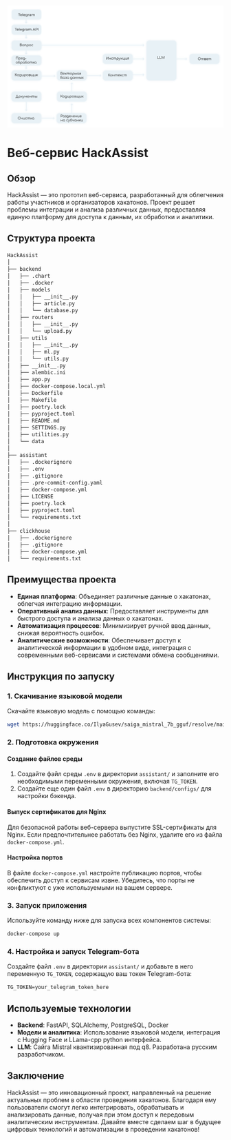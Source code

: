 <p align="center">
  <img src="hackassist.png" alt="Project Logo">
</p>

# Веб-сервис HackAssist

## Обзор

HackAssist — это прототип веб-сервиса, разработанный для облегчения работы участников и организаторов хакатонов. Проект решает проблемы интеграции и анализа различных данных, предоставляя единую платформу для доступа к данным, их обработки и аналитики.

## Структура проекта

``` structure
HackAssist
│
├── backend
│   ├── .chart
│   ├── .docker
│   ├── models
│   │   ├── __init__.py
│   │   ├── article.py
│   │   └── database.py
│   ├── routers
│   │   ├── __init__.py
│   │   └── upload.py
│   ├── utils
│   │   ├── __init__.py
│   │   ├── ml.py
│   │   └── utils.py
│   ├── __init__.py
│   ├── alembic.ini
│   ├── app.py
│   ├── docker-compose.local.yml
│   ├── Dockerfile
│   ├── Makefile
│   ├── poetry.lock
│   ├── pyproject.toml
│   ├── README.md
│   ├── SETTINGS.py
│   ├── utilities.py
│   └── data
│
├── assistant
│   ├── .dockerignore
│   ├── .env
│   ├── .gitignore
│   ├── .pre-commit-config.yaml
│   ├── docker-compose.yml
│   ├── LICENSE
│   ├── poetry.lock
│   ├── pyproject.toml
│   └── requirements.txt
│
├── clickhouse
│   ├── .dockerignore
│   ├── .gitignore
│   ├── docker-compose.yml
│   └── requirements.txt
```

## Преимущества проекта

- **Единая платформа**: Объединяет различные данные о хакатонах, облегчая интеграцию информации.
- **Оперативный анализ данных**: Предоставляет инструменты для быстрого доступа и анализа данных о хакатонах.
- **Автоматизация процессов**: Минимизирует ручной ввод данных, снижая вероятность ошибок.
- **Аналитические возможности**: Обеспечивает доступ к аналитической информации в удобном виде, интеграция с современными веб-сервисами и системами обмена сообщениями.

## Инструкция по запуску

### 1. Скачивание языковой модели

Скачайте языковую модель с помощью команды:

```bash
wget https://huggingface.co/IlyaGusev/saiga_mistral_7b_gguf/resolve/main/model-q8_0.gguf
```

### 2. Подготовка окружения

#### Создание файлов среды

1. Создайте файл среды `.env` в директории `assistant/` и заполните его необходимыми переменными окружения, включая `TG_TOKEN`.
2. Создайте еще один файл `.env` в директорию `backend/configs/` для настройки бэкенда.

#### Выпуск сертификатов для Nginx

Для безопасной работы веб-сервера выпустите SSL-сертификаты для Nginx. Если предпочтительнее работать без Nginx, удалите его из файла `docker-compose.yml`.

#### Настройка портов

В файле `docker-compose.yml` настройте публикацию портов, чтобы обеспечить доступ к сервисам извне. Убедитесь, что порты не конфликтуют с уже используемыми на вашем сервере.

### 3. Запуск приложения

Используйте команду ниже для запуска всех компонентов системы:

```bash
docker-compose up
```

### 4. Настройка и запуск Telegram-бота

Создайте файл `.env` в директории `assistant/` и добавьте в него переменную `TG_TOKEN`, содержащую ваш токен Telegram-бота:

```plaintext
TG_TOKEN=your_telegram_token_here
```

## Используемые технологии

- **Backend**: FastAPI, SQLAlchemy, PostgreSQL, Docker
- **Модели и аналитика**: Использование языковой модели, интеграция с Hugging Face и LLama-cpp python интерфейса.
- **LLM**: Сайга Mistral квантизированная под q8. Разработана русским разработчиком.

## Заключение

HackAssist — это инновационный проект, направленный на решение актуальных проблем в области проведения хакатонов. Благодаря ему пользователи смогут легко интегрировать, обрабатывать и анализировать данные, получая при этом доступ к передовым аналитическим инструментам. Давайте вместе сделаем шаг в будущее цифровых технологий и автоматизации в проведении хакатонов!
